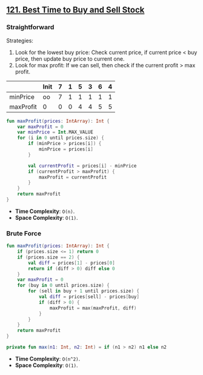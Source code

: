 ## [121. Best Time to Buy and Sell Stock](https://leetcode.com/problems/best-time-to-buy-and-sell-stock/)

### Straightforward
Strategies:
1. Look for the lowest buy price: Check current price, if current price < buy price, then update buy price to current one.
2. Look for max profit: If we can sell, then check if the current profit > max profit.

|           | Init | 7 | 1 | 5 | 3 | 6 | 4 |
|-----------|------|---|---|---|---|---|---|
| minPrice  | oo   | 7 | 1 | 1 | 1 | 1 | 1 |
| maxProfit | 0    | 0 | 0 | 4 | 4 | 5 | 5 |

```kotlin
fun maxProfit(prices: IntArray): Int {
    var maxProfit = 0
    var minPrice = Int.MAX_VALUE
    for (i in 0 until prices.size) {
        if (minPrice > prices[i]) {
            minPrice = prices[i]
        }

        val currentProfit = prices[i] - minPrice
        if (currentProfit > maxProfit) {
            maxProfit = currentProfit
        }
    }
    return maxProfit
}
```

* **Time Complexity**: `O(n)`.
* **Space Complexity**: `O(1)`.

### Brute Force
```kotlin
fun maxProfit(prices: IntArray): Int {
    if (prices.size <= 1) return 0
    if (prices.size == 2) {
        val diff = prices[1] - prices[0]
        return if (diff > 0) diff else 0
    }
    var maxProfit = 0
    for (buy in 0 until prices.size) {
        for (sell in buy + 1 until prices.size) {
            val diff = prices[sell] - prices[buy]
            if (diff > 0) {
                maxProfit = max(maxProfit, diff)
            }
        }
    }       
    return maxProfit
}

private fun max(n1: Int, n2: Int) = if (n1 > n2) n1 else n2
```

* **Time Complexity**: `O(n^2)`.
* **Space Complexity**: `O(1)`.